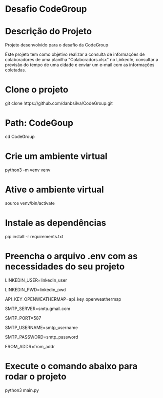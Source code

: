# Desafio CodeGroup

# Descrição do Projeto
<p>Projeto desenvolvido para o desafio da CodeGroup</p>
<p>Este projeto tem como objetivo realizar a consulta de informações de colaboradores de uma planilha "Colaboradors.xlsx" no LinkedIn, consultar a previsão do tempo de uma cidade e enviar um e-mail com as informações coletadas.</p>


# Clone o projeto
<p>git clone https://github.com/danbsilva/CodeGroup.git</p> 

# Path: CodeGoup
<p>cd CodeGroup</p> 

# Crie um ambiente virtual
<p>python3 -m venv venv</p>

# Ative o ambiente virtual
<p>source venv/bin/activate</p>

# Instale as dependências
<p>pip install -r requirements.txt</p>

# Preencha o arquivo .env com as necessidades do seu projeto
<p>LINKEDIN_USER=linkedin_user</p>
<p>LINKEDIN_PWD=linkedin_pwd</p>
<p>API_KEY_OPENWEATHERMAP=api_key_openweathermap</p>
<p>SMTP_SERVER=smtp.gmail.com</p>
<p>SMTP_PORT=587</p>
<p>SMTP_USERNAME=smtp_username</p>
<p>SMTP_PASSWORD=smtp_password</p>
<p>FROM_ADDR=from_addr</p>

# Execute o comando abaixo para rodar o projeto
<p>python3 main.py</p>